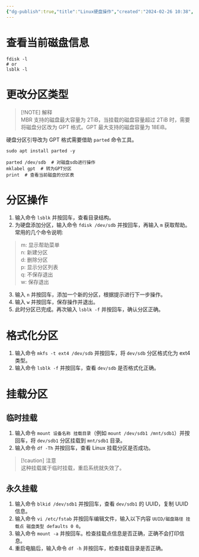 ```yaml
---
{"dg-publish":true,"title":"Linux硬盘操作","created":"2024-02-26 10:38","updated":"2024-02-26 10:38","tags":["linux"],"permalink":"/Engineering Wiki/Linux硬盘操作/","dgPassFrontmatter":true,"noteIcon":"1"}
---
```


# 查看当前磁盘信息

```shell
fdisk -l
# or
lsblk -l
```

# 更改分区类型

> [!NOTE] 解释  
> MBR 支持的磁盘最大容量为 2TiB，当挂载的磁盘容量超过 2TiB 时，需要将磁盘分区改为 GPT 格式。GPT 最大支持的磁盘容量为 18EiB。

硬盘分区引导改为 GPT 格式需要借助 `parted` 命令工具。

```shell
sudo apt install parted -y

parted /dev/sdb  # 对磁盘sdb进行操作
mklabel gpt  # 转为GPT分区
print  # 查看当前磁盘的分区表
```

# 分区操作

1. 输入命令 `lsblk` 并按回车，查看目录结构。
2. 为硬盘添加分区，输入命令 `fdisk /dev/sdb` 并按回车，再输入 `m` 获取帮助。  
	常用的几个命令说明:  
> m: 显示帮助菜单  
> n: 新建分区  
> d: 删除分区  
> p: 显示分区列表  
> q: 不保存退出  
> w: 保存退出  
3. 输入 `n` 并按回车，添加一个新的分区，根据提示进行下一步操作。
4. 输入 `w` 并按回车，保存操作并退出。
5. 此时分区已完成。再次输入 `lsblk -f` 并按回车，确认分区正确。

# 格式化分区

1. 输入命令 `mkfs -t ext4 /dev/sdb` 并按回车，将 `dev/sdb` 分区格式化为 ext4 类型。
2. 输入命令 `lsblk -f` 并按回车，查看 `dev/sdb` 是否格式化正确。

# 挂载分区

## 临时挂载

1. 输入命令 `mount 设备名称 挂载目录`（例如 `mount /dev/sdb1 /mnt/sdb1`）并按回车，将 `dev/sdb1` 分区挂载到 `mnt/sdb1` 目录。
2. 输入命令 `df -Th` 并按回车，查看 Linux 挂载分区是否成功。

> [!caution] 注意  
> 这种挂载属于临时挂载，重启系统就失效了。

## 永久挂载

1. 输入命令 `blkid /dev/sdb1` 并按回车，查看 `dev/sdb1` 的 UUID，复制 UUID 信息。
2. 输入命令 `vi /etc/fstab` 并按回车编辑文件，输入以下内容 `UUID/磁盘路径 挂载点 磁盘类型 defaults 0 0`。
3. 输入命令 `mount -a` 并按回车。检查挂载点信息是否正确，正确不会打印信息。
4. 重启电脑后，输入命令 `df -h` 并按回车，检查挂载目录是否正确。
